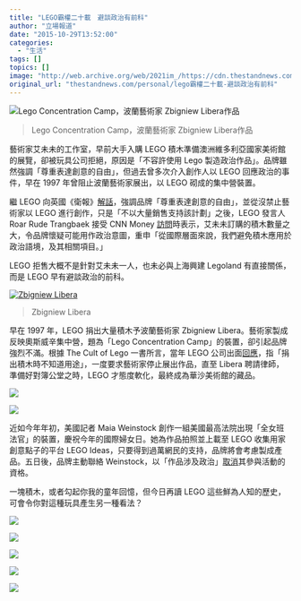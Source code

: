 ```yaml
---
title: "LEGO霸權二十載　避談政治有前科"
author: "立場報道"
date: "2015-10-29T13:52:00"
categories:
  - "生活"
tags: []
topics: []
image: "http://web.archive.org/web/2021im_/https://cdn.thestandnews.com/media/photos/cache/XL_libera_lego_01_XJ6tX_1200x0.png"
original_url: "thestandnews.com/personal/lego霸權二十載-避談政治有前科"
---
```

![Lego Concentration Camp，波蘭藝術家 Zbigniew Libera作品](http://web.archive.org/web/2021im_/https://cdn.thestandnews.com/media/photos/cache/XL_libera_lego_01_XJ6tX_1200x0.png)

> Lego Concentration Camp，波蘭藝術家 Zbigniew Libera作品

藝術家艾未未的工作室，早前大手入購 LEGO 積木準備澳洲維多利亞國家美術館的展覽，卻被玩具公司拒絕，原因是「不容許使用 Lego 製造政治作品」。品牌雖然強調「尊重表達創意的自由」，但過去曾多次介入創作人以 LEGO 回應政治的事件，早在 1997 年曾阻止波蘭藝術家展出，以 LEGO 砌成的集中營裝置。

繼 LEGO 向英國《衛報》[解話](../../art/%E6%8D%90lego%E6%92%90%E8%A8%80%E8%AB%96%E8%87%AA%E7%94%B1-%E8%89%BE%E6%9C%AA%E6%9C%AA%E5%B0%87%E8%A8%AD%E5%85%A8%E7%90%83%E6%94%B6%E9%9B%86%E9%BB%9E/)，強調品牌「尊重表達創意的自由」，並從沒禁止藝術家以 LEGO 進行創作，只是「不以大量銷售支持該計劃」之後，LEGO 發言人 Roar Rude Trangbaek 接受 CNN Money [訪問](http://web.archive.org/web/20210629055508/http://money.cnn.com/2015/10/25/news/ai-weiwei-lego/)時表示，艾未未訂購的積木數量之大，令品牌懷疑可能用作政治意圖，重申「從國際層面來說，我們避免積木應用於政治語境，及其相關項目。」

LEGO 拒售大概不是針對艾未未一人，也未必與上海興建 Legoland 有直接關係，而是 LEGO 早有避談政治的前科。

[![Zbigniew Libera](http://web.archive.org/web/2021im_/https://cdn.thestandnews.com/media/photos/cache/Screen20Shot202015-10-2920at202.04.3320PM20120copy_UkyUp_1200x0.png)](http://web.archive.org/web/20210629055508/https://cdn.thestandnews.com/media/photos/cache/Screen20Shot202015-10-2920at202.04.3320PM20120copy_UkyUp_1200x0.png)

> Zbigniew Libera

早在 1997 年，LEGO 捐出大量積木予波蘭藝術家 Zbigniew Libera。藝術家製成反映奧斯威辛集中營，題為「Lego Concentration Camp」的裝置，卻引起品牌強烈不滿。根據 The Cult of Lego 一書所言，當年 LEGO 公司出面[回應](http://web.archive.org/web/20210629055508/http://boingboing.net/2011/10/25/the-worlds-most-controversial-lego-model.html)，指「捐出積木時不知道用途」，一度要求藝術家停止展出作品，直至 Libera 聘請律師，準備好對簿公堂之時，LEGO 才態度軟化，最終成為華沙美術館的藏品。

[![](http://web.archive.org/web/2021im_/https://cdn.thestandnews.com/media/photos/cache/libera_lego_01_TLnjy_1200x0.jpg)](http://web.archive.org/web/20210629055508/https://cdn.thestandnews.com/media/photos/cache/libera_lego_01_TLnjy_1200x0.jpg)

[![](http://web.archive.org/web/2021im_/https://cdn.thestandnews.com/media/photos/cache/5_5RTYo_1200x0.jpg)](http://web.archive.org/web/20210629055508/https://cdn.thestandnews.com/media/photos/cache/5_5RTYo_1200x0.jpg)

近如今年年初，美國記者 Maia Weinstock 創作一組美國最高法院出現「全女班法官」的裝置，慶祝今年的國際婦女日。她為作品拍照並上載至 LEGO 收集用家創意點子的平台 LEGO Ideas，只要得到過萬網民的支持，品牌將會考慮製成產品。五日後，品牌主動聯絡 Weinstock，以「作品涉及政治」[取消](http://web.archive.org/web/20210629055508/http://www.npr.org/sections/itsallpolitics/2015/03/13/392871323/lego-says-you-can-t-build-that)其參與活動的資格。

一塊積木，或者勾起你我的童年回憶，但今日再讀 LEGO 這些鮮為人知的歷史，可會令你對這種玩具產生另一種看法？

[![](http://web.archive.org/web/2021im_/https://cdn.thestandnews.com/media/photos/cache/libera_lego_02_2ORSP_1200x0.jpg)](http://web.archive.org/web/20210629055508/https://cdn.thestandnews.com/media/photos/cache/libera_lego_02_2ORSP_1200x0.jpg)

[![](http://web.archive.org/web/2021im_/https://cdn.thestandnews.com/media/photos/cache/libera_lego_wykroj_0320_giQrG_1200x0.jpg)](http://web.archive.org/web/20210629055508/https://cdn.thestandnews.com/media/photos/cache/libera_lego_wykroj_0320_giQrG_1200x0.jpg)

[![](http://web.archive.org/web/2021im_/https://cdn.thestandnews.com/media/photos/cache/libera_lego_wykroj_0120_p6wci_1200x0.jpg)](http://web.archive.org/web/20210629055508/https://cdn.thestandnews.com/media/photos/cache/libera_lego_wykroj_0120_p6wci_1200x0.jpg)

[![](http://web.archive.org/web/2021im_/https://cdn.thestandnews.com/media/photos/cache/libera_lego_wykroj_0220_Jbi8I_1200x0.jpg)](http://web.archive.org/web/20210629055508/https://cdn.thestandnews.com/media/photos/cache/libera_lego_wykroj_0220_Jbi8I_1200x0.jpg)

[![](http://web.archive.org/web/2021im_/https://cdn.thestandnews.com/media/photos/cache/libera_lego_0_320_8BAhY_1200x0.jpg)](http://web.archive.org/web/20210629055508/https://cdn.thestandnews.com/media/photos/cache/libera_lego_0_320_8BAhY_1200x0.jpg)